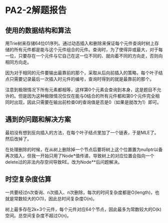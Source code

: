 # PA2-2解题报告

## 使用的数据结构和算法

用Trie树来存储64位01序列。通过动态插入和删除来保证每个元件查询时树上存储的所有元件都是能与这个元件组合的元件。查询时，为了使得异或最大，对于每一位，只要存在一个元件与它自己在这一位不同的、就向着不同的方向走，否则向相同方向走。

因为对于相同的元件要输出最靠前的那个，采取从后向前插入的策略，每个叶子结点只需要记录最后一次插入时元件的编号，查询时得到的就是最靠前的那个。

注意到极限情况下所有元素都相等，这样第0个元素会查询到本身，这是题目不允许的。但是因为这种极限情况仅仅在能与0结合的所有元件都和第0个元件完全相同时出现，因此只需要在输出前检查0的查询值是否是0（如果是就改为1）即可。

## 遇到的问题和解决方案

最初没有想到反向插入的方法，在每个叶子结点里加了一个链表，于是MLE了。然后改掉了。

在处理删除的时候，在从树上删除掉一个节点后要将树上这个位置置为nullptr以备再次插入，但我一开始只用了Node*值传递，导致树上的对应位置会指向一个delete过的非法内存空间导致RE。改为Node**后问题解决。

## 时空复杂度估算

一共要经过n次查询、n次插入、n次删除，每次的时间复杂度都是O(length)，也就是常数较大的O(1)，因此总时间复杂度O(n)。

树上最多存在2k+3个元件，每个元件对应64个节点，因此最多为常数较大的O(k)空间。总空间复杂度不超过O(n)。